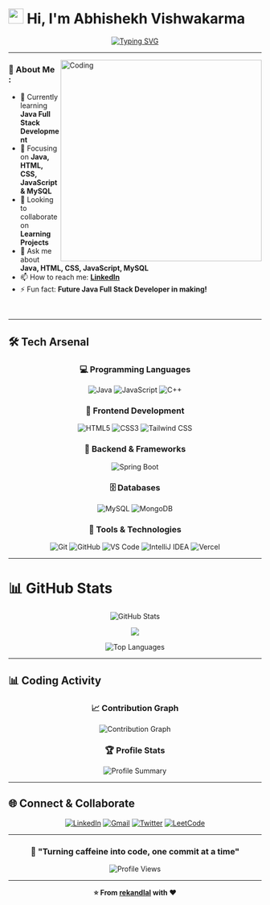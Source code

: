 # <img src="https://raw.githubusercontent.com/MartinHeinz/MartinHeinz/master/wave.gif" width="30px"> Hi, I'm Abhishekh Vishwakarma

<div align="center">
  
[![Typing SVG](https://readme-typing-svg.demolab.com?font=Fira+Code&size=24&duration=2000&pause=1000&color=00D9FF&center=true&vCenter=true&width=600&height=70&lines=Aspiring+Java+Developer+%F0%9F%92%BB;Learning+Full+Stack+Development+%F0%9F%9A%80;Java+%7C+HTML+%7C+CSS+%7C+JavaScript;Future+Java+Full+Stack+Developer+%F0%9F%93%9A)](https://git.io/typing-svg)

</div>

---

<img align="right" alt="Coding" width="400" src="https://cdn.dribbble.com/users/1162077/screenshots/3848914/programmer.gif">

### 🚀 About Me :

- 🔭 Currently learning **Java Full Stack Development**
- 🌱 Focusing on **Java, HTML, CSS, JavaScript & MySQL**
- 👯 Looking to collaborate on **Learning Projects**
- 💬 Ask me about **Java, HTML, CSS, JavaScript, MySQL**
- 📫 How to reach me: **[LinkedIn](https://www.linkedin.com/in/abhishekh-vishwakarma-13aa1b297/)**
- ⚡ Fun fact: **Future Java Full Stack Developer in making!**

<br clear="both">

---

## 🛠️ Tech Arsenal

<div align="center">

### 💻 Programming Languages
![Java](https://img.shields.io/badge/Java-007396.svg?style=for-the-badge&logo=openjdk&logoColor=white)
![JavaScript](https://img.shields.io/badge/JavaScript-F7DF1E.svg?style=for-the-badge&logo=javascript&logoColor=black)
![C++](https://img.shields.io/badge/C++-00599C.svg?style=for-the-badge&logo=c%2B%2B&logoColor=white)

### 🎨 Frontend Development
![HTML5](https://img.shields.io/badge/HTML5-E34F26.svg?style=for-the-badge&logo=html5&logoColor=white)
![CSS3](https://img.shields.io/badge/CSS3-1572B6.svg?style=for-the-badge&logo=css3&logoColor=white)
![Tailwind CSS](https://img.shields.io/badge/Tailwind%20CSS-38B2AC.svg?style=for-the-badge&logo=tailwind-css&logoColor=white)

### 🔧 Backend & Frameworks
![Spring Boot](https://img.shields.io/badge/Spring%20Boot-6DB33F.svg?style=for-the-badge&logo=spring-boot&logoColor=white)

### 🗄️ Databases
![MySQL](https://img.shields.io/badge/MySQL-00000F.svg?style=for-the-badge&logo=mysql&logoColor=white)
![MongoDB](https://img.shields.io/badge/MongoDB-4EA94B.svg?style=for-the-badge&logo=mongodb&logoColor=white)

### 🔧 Tools & Technologies
![Git](https://img.shields.io/badge/Git-F05032.svg?style=for-the-badge&logo=git&logoColor=white)
![GitHub](https://img.shields.io/badge/GitHub-100000.svg?style=for-the-badge&logo=github&logoColor=white)
![VS Code](https://img.shields.io/badge/VS%20Code-0078d4.svg?style=for-the-badge&logo=visual-studio-code&logoColor=white)
![IntelliJ IDEA](https://img.shields.io/badge/IntelliJ%20IDEA-000000.svg?style=for-the-badge&logo=intellij-idea&logoColor=white)
![Vercel](https://img.shields.io/badge/Vercel-000000.svg?style=for-the-badge&logo=vercel&logoColor=white)

</div>

---

# 📊 GitHub Stats
<div align="center">

![GitHub Stats](https://github-readme-stats.vercel.app/api?username=rekandlal&theme=aura_dark&hide_border=false&include_all_commits=true&count_private=false)

![](https://nirzak-streak-stats.vercel.app/?user=rekandlal&theme=aura_dark&hide_border=false)<br/>

![Top Languages](https://github-readme-stats.vercel.app/api/top-langs/?username=rekandlal&theme=aura_dark&hide_border=false&include_all_commits=true&count_private=false&layout=compact)

</div>

---

## 📊 Coding Activity
<div align="center">

### 📈 Contribution Graph
![Contribution Graph](https://github-readme-activity-graph.vercel.app/graph?username=rekandlal&theme=aura_dark&hide_border=true&bg_color=00000000&color=f87171&line=f87171&point=f87171&area_color=f87171&title_color=f87171)

### 🏆 Profile Stats
<img src="https://github-profile-summary-cards.vercel.app/api/cards/profile-details?username=rekandlal&theme=aura_dark" alt="Profile Summary" />

</div>

---

## 🌐 Connect & Collaborate

<div align="center">

[![LinkedIn](https://img.shields.io/badge/LinkedIn-0077B5?style=for-the-badge&logo=linkedin&logoColor=white)](https://www.linkedin.com/in/abhishekh-vishwakarma-13aa1b297/)
[![Gmail](https://img.shields.io/badge/Gmail-D14836?style=for-the-badge&logo=gmail&logoColor=white)](mailto:rekandlal11@gmail.com)
[![Twitter](https://img.shields.io/badge/Twitter-1DA1F2?style=for-the-badge&logo=twitter&logoColor=white)](https://x.com/rekandlal11)
[![LeetCode](https://img.shields.io/badge/LeetCode-FFA116?style=for-the-badge&logo=leetcode&logoColor=white)](https://leetcode.com/u/looper01/)

</div>

---

<div align="center">

### 💫 "Turning caffeine into code, one commit at a time"

<img src="https://komarev.com/ghpvc/?username=rekandlal&label=Profile%20Views&color=0e75b6&style=for-the-badge" alt="Profile Views" />

</div>

---

<div align="center">
  
**⭐️ From [rekandlal](https://github.com/rekandlal) with ❤️**

</div>
